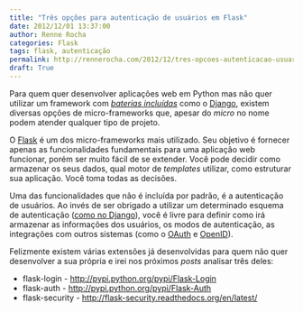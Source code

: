 ```yaml
---
title: "Três opções para autenticação de usuários em Flask"
date: 2012/12/01 13:37:00
author: Renne Rocha
categories: Flask
tags: flask, autenticação
permalink: http://rennerocha.com/2012/12/tres-opcoes-autenticacao-usuarios-flask
draft: True
---
```

Para quem quer desenvolver aplicações web em Python mas não quer utilizar um 
framework com _[baterias incluídas](http://docs.python.org/2/tutorial/stdlib.html#batteries-included)_
como o [Django](https://www.djangoproject.com/), existem diversas opções de micro-frameworks que, 
apesar do *micro* no nome podem atender qualquer tipo de projeto.

O [Flask](flask.pocoo.org) é um dos micro-frameworks mais utilizado. Seu objetivo é fornecer apenas as 
funcionalidades fundamentais para uma aplicação web funcionar, porém ser muito fácil de se extender.
Você pode decidir como armazenar os seus dados, qual motor de _templates_ utilizar, 
como estruturar sua aplicação. Você toma todas as decisões.

Uma das funcionalidades que não é incluída por padrão, é a autenticação de usuários. Ao invés
de ser obrigado a utilizar um determinado esquema de autenticação 
([como no Django](https://docs.djangoproject.com/en/dev/topics/auth/)),
você é livre para definir como irá armazenar as informações dos usuários, os modos de autenticação,
as integrações com outros sistemas (como o [OAuth](http://oauth.net/) e [OpenID](http://openid.net/)).

Felizmente existem várias extensões já desenvolvidas para quem não quer desenvolver a sua própria
e irei nos próximos _posts_ analisar três deles:

* flask-login - http://pypi.python.org/pypi/Flask-Login
* flask-auth - http://pypi.python.org/pypi/Flask-Auth
* flask-security - http://flask-security.readthedocs.org/en/latest/

